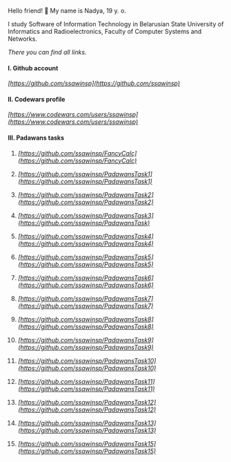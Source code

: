 Hello friend! 🌿 My name is Nadya, 19 y. o.

I study Software of Information Technology in Belarusian State University of Informatics and Radioelectronics, Faculty of Computer Systems and Networks.

*There you can find all links.*

#### I. Github account 
*[https://github.com/ssawinsp](https://github.com/ssawinsp)*

#### II. Codewars profile 
 *[https://www.codewars.com/users/ssawinsp](https://www.codewars.com/users/ssawinsp)*

#### III. Padawans tasks

1. *[https://github.com/ssawinsp/FancyCalc](https://github.com/ssawinsp/FancyCalc)*

2. *[https://github.com/ssawinsp/PadawansTask1](https://github.com/ssawinsp/PadawansTask1)*

3. *[https://github.com/ssawinsp/PadawansTask2](https://github.com/ssawinsp/PadawansTask2)*

4. *[https://github.com/ssawinsp/PadawansTask3](https://github.com/ssawinsp/PadawansTask)*

5. *[https://github.com/ssawinsp/PadawansTask4](https://github.com/ssawinsp/PadawansTask4)*  
 
6. *[https://github.com/ssawinsp/PadawansTask5](https://github.com/ssawinsp/PadawansTask5)*

7. *[https://github.com/ssawinsp/PadawansTask6](https://github.com/ssawinsp/PadawansTask6)*

8. *[https://github.com/ssawinsp/PadawansTask7](https://github.com/ssawinsp/PadawansTask7)*

9. *[https://github.com/ssawinsp/PadawansTask8](https://github.com/ssawinsp/PadawansTask8)*

10. *[https://github.com/ssawinsp/PadawansTask9](https://github.com/ssawinsp/PadawansTask9)*

11. *[https://github.com/ssawinsp/PadawansTask10](https://github.com/ssawinsp/PadawansTask10)*

12. *[https://github.com/ssawinsp/PadawansTask11](https://github.com/ssawinsp/PadawansTask11)*

13. *[https://github.com/ssawinsp/PadawansTask12](https://github.com/ssawinsp/PadawansTask12)*

14. *[https://github.com/ssawinsp/PadawansTask13](https://github.com/ssawinsp/PadawansTask13)*

15. *[https://github.com/ssawinsp/PadawansTask15](https://github.com/ssawinsp/PadawansTask15)*
